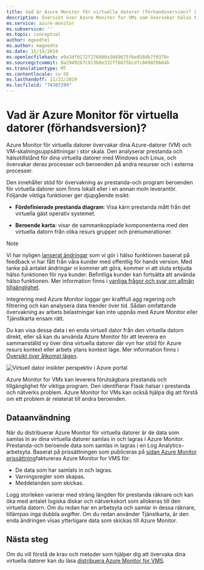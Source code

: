 ```yaml
---
title: Vad är Azure Monitor för virtuella datorer (förhandsversion)? | Microsoft Docs
description: Översikt över Azure Monitor for VMs som övervakar hälso tillstånd och prestanda för virtuella Azure-datorer, förutom att automatiskt identifiera och mappa program komponenter och deras beroenden.
ms.service: azure-monitor
ms.subservice: ''
ms.topic: conceptual
author: mgoedtel
ms.author: magoedte
ms.date: 11/14/2019
ms.openlocfilehash: e9a3df0172f276800a3049675f6e858db7f0370c
ms.sourcegitcommit: 8a2949267c913b0e332ff8675bcdfc049029b64b
ms.translationtype: MT
ms.contentlocale: sv-SE
ms.lasthandoff: 11/21/2019
ms.locfileid: "74307299"
---
```

# <a name="what-is-azure-monitor-for-vms-preview"></a>Vad är Azure Monitor för virtuella datorer (förhandsversion)?

Azure Monitor för virtuella datorer övervakar dina Azure-datorer (VM) och VM-skalningsuppsättningar i stor skala. Den analyserar prestanda och hälsotillstånd för dina virtuella datorer med Windows och Linux, och övervakar deras processer och beroenden på andra resurser och i externa processer. 

Den innehåller stöd för övervakning av prestanda-och program beroenden för virtuella datorer som finns lokalt eller i en annan moln leverantör. Följande viktiga funktioner ger djupgående insikt:

- **Fördefinierade prestanda diagram**: Visa kärn prestanda mått från det virtuella gäst operativ systemet.

- **Beroende karta**: visar de sammankopplade komponenterna med den virtuella datorn från olika resurs grupper och prenumerationer.  

>[!NOTE]
>Vi har nyligen [lanserat ändringar](https://azure.microsoft.com/updates/updates-to-azure-monitor-for-virtual-machines-preview-before-general-availability-release/
) som vi gör i hälso funktionen baserat på feedback vi har fått från våra kunder med offentlig för hands version. Med tanke på antalet ändringar vi kommer att göra, kommer vi att sluta erbjuda hälso funktionen för nya kunder. Befintliga kunder kan fortsätta att använda hälso funktionen. Mer information finns i [vanliga frågor och svar om allmän tillgänglighet](vminsights-ga-release-faq.md).  

Integrering med Azure Monitor loggar ger kraftfull agg regering och filtrering och kan analysera data trender över tid. Sådan omfattande övervakning av arbets belastningar kan inte uppnås med Azure Monitor eller Tjänstkarta ensam rätt.  

Du kan visa dessa data i en enda virtuell dator från den virtuella datorn direkt, eller så kan du använda Azure Monitor för att leverera en sammanställd vy över dina virtuella datorer där vyn har stöd för Azure resurs kontext eller arbets ytans kontext läge. Mer information finns i [Översikt över åtkomst lägen](../platform/design-logs-deployment.md#access-mode).

![Virtuell dator insikter perspektiv i Azure portal](./media/vminsights-overview/vminsights-azmon-directvm.png)

Azure Monitor for VMs kan leverera förutsägbara prestanda och tillgänglighet för viktiga program. Den identifierar Flask halsar i prestanda och nätverks problem. Azure Monitor for VMs kan också hjälpa dig att förstå om ett problem är relaterat till andra beroenden.  

## <a name="data-usage"></a>Dataanvändning

När du distribuerar Azure Monitor för virtuella datorer är de data som samlas in av dina virtuella datorer samlas in och lagras i Azure Monitor. Prestanda-och beroende data som samlas in lagras i en Log Analytics-arbetsyta. Baserat på prissättningen som publiceras på [sidan Azure Monitor prissättning](https://azure.microsoft.com/pricing/details/monitor/)faktureras Azure Monitor for VMS för:

- De data som har samlats in och lagras.
- Varningsregler som skapas.
- Meddelanden som skickas. 

Logg storleken varierar med sträng längden för prestanda räknare och kan öka med antalet logiska diskar och nätverkskort som allokeras till den virtuella datorn. Om du redan har en arbetsyta och samlar in dessa räknare, tillämpas inga dubbla avgifter. Om du redan använder Tjänstkarta, är den enda ändringen visas ytterligare data som skickas till Azure Monitor.

## <a name="next-steps"></a>Nästa steg

Om du vill förstå de krav och metoder som hjälper dig att övervaka dina virtuella datorer kan du läsa [distribuera Azure Monitor for VMS](vminsights-enable-overview.md).
